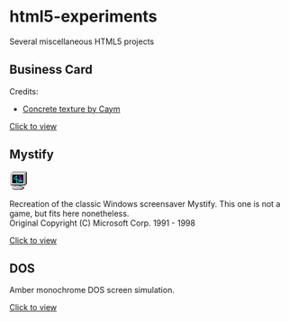 # html5-experiments

Several miscellaneous HTML5 projects

## Business Card

Credits:

* [Concrete texture by Caym](https://www.deviantart.com/caym/art/Seamless-wall-texture-08-126854484)

[Click to view](https://tatuarvela.github.io/html5-experiments/business-card.html)

## Mystify

![Mystify icon](./mystify32.png?raw=true "Mystify")

Recreation of the classic Windows screensaver Mystify. This one is not a game, but fits here nonetheless.  
Original Copyright (C) Microsoft Corp. 1991 - 1998

[Click to view](https://tatuarvela.github.io/html5-experiments/mystify.html)

## DOS

Amber monochrome DOS screen simulation.

[Click to view](https://tatuarvela.github.io/html5-experiments/dos.html)
